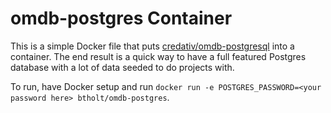 # omdb-postgres Container

This is a simple Docker file that puts [credativ/omdb-postgresql][gh] into a container. The end result is a quick way to have a full featured Postgres database with a lot of data seeded to do projects with.

To run, have Docker setup and run `docker run -e POSTGRES_PASSWORD=<your password here> btholt/omdb-postgres`.

[gh]: https://github.com/credativ/omdb-postgresql